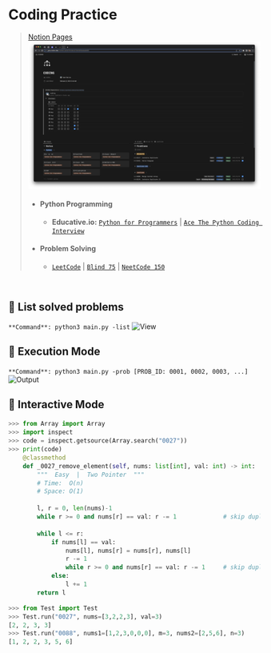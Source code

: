 # Coding Practice
> [Notion Pages](https://yylou.notion.site/CODING-eef2bf79104b44709c56f0bedea8d9f5)
> ![Notion](./fig/notion.png)
> * #### Python Programming
>   * **Educative.io:** [```Python for Programmers```](https://www.educative.io/path/python-for-programmers) | [```Ace The Python Coding Interview```](https://www.educative.io/path/ace-python-coding-interview)
> * #### Problem Solving
>   * [```LeetCode```](https://leetcode.com/problemset/all/) | [```Blind 75```](https://www.techinterviewhandbook.org/best-practice-questions/) | [```NeetCode 150```](https://neetcode.io/roadmap)

<br />

## :round_pushpin: List solved problems
```**Command**: python3 main.py -list```
![View](./fig/view.png)

## :round_pushpin: Execution Mode
```**Command**: python3 main.py -prob [PROB_ID: 0001, 0002, 0003, ...]```
![Output](./fig/output.png)

## :round_pushpin: Interactive Mode
```python
>>> from Array import Array
>>> import inspect
>>> code = inspect.getsource(Array.search("0027"))
>>> print(code)
    @classmethod
    def _0027_remove_element(self, nums: list[int], val: int) -> int:
        """  Easy  |  Two Pointer  """
        # Time:  O(n)
        # Space: O(1)

        l, r = 0, len(nums)-1
        while r >= 0 and nums[r] == val: r -= 1             # skip duplicate

        while l <= r:
            if nums[l] == val:
                nums[l], nums[r] = nums[r], nums[l]
                r -= 1
                while r >= 0 and nums[r] == val: r -= 1     # skip duplicate
            else:
                l += 1
        return l
```

```python
>>> from Test import Test
>>> Test.run("0027", nums=[3,2,2,3], val=3)
[2, 2, 3, 3]
>>> Test.run("0088", nums1=[1,2,3,0,0,0], m=3, nums2=[2,5,6], n=3)
[1, 2, 2, 3, 5, 6]
```